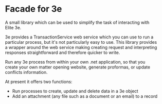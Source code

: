 Facade for 3e
=============

A small library which can be used to simplify the task of interacting with Elite 3e.

3e provides a TransactionService web service which you can use to run a particular process, but it's not particularly easy to use. This library provides a wrapper around the web service making creating request and interpreting responses straightforward and therefore quicker to write.

Run any 3e process from within your own .net application, so that you create your own matter opening website, generate proformas, or update conflicts information.

At present it offers two functions:
* Run processes to create, update and delete data in a 3e object
* Add an attachment (any file such as a document or an email) to a record
